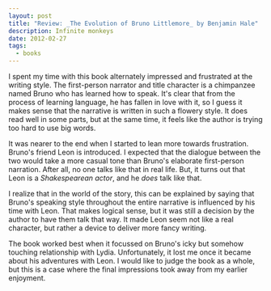 ```yaml
---
layout: post
title: "Review: _The Evolution of Bruno Littlemore_ by Benjamin Hale"
description: Infinite monkeys
date: 2012-02-27
tags:
  - books
---
```


I spent my time with this book alternately impressed and frustrated at the writing style. The first-person narrator and title character is a chimpanzee named Bruno who has learned how to speak. It's clear that from the process of learning language, he has fallen in love with it, so I guess it makes sense that the narrative is written in such a flowery style. It does read well in some parts, but at the same time, it feels like the author is trying too hard to use big words.

It was nearer to the end when I started to lean more towards frustration. Bruno's friend Leon is introduced. I expected that the dialogue between the two would take a more casual tone than Bruno's elaborate first-person narration. After all, no one talks like that in real life. But, it turns out that Leon is a _Shakespearean actor_, and he _does_ talk like that.

I realize that in the world of the story, this can be explained by saying that Bruno's speaking style throughout the entire narrative is influenced by his time with Leon. That makes logical sense, but it was still a decision by the author to have them talk that way. It made Leon seem not like a real character, but rather a device to deliver more fancy writing.

The book worked best when it focussed on Bruno's icky but somehow touching relationship with Lydia. Unfortunately, it lost me once it became about his adventures with Leon. I would like to judge the book as a whole, but this is a case where the final impressions took away from my earlier enjoyment.